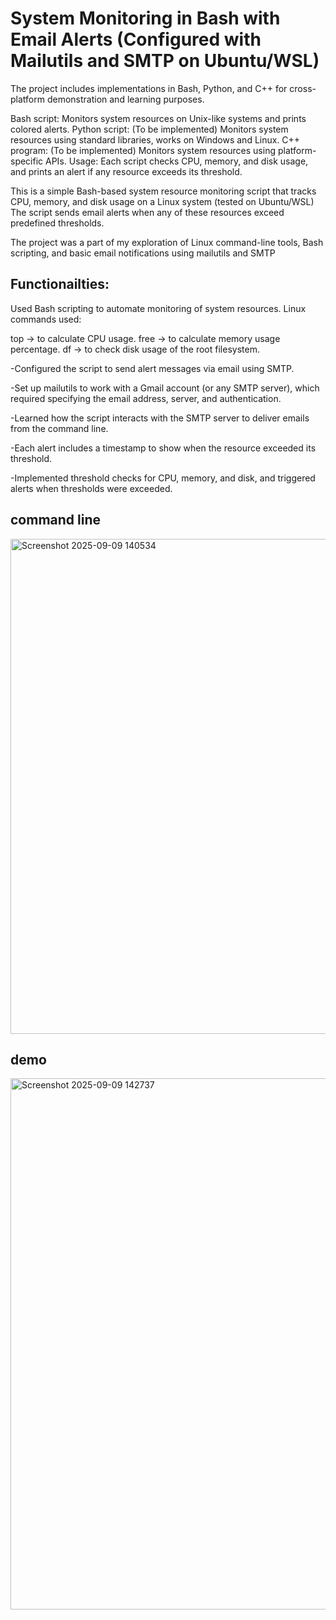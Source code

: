 # System Monitoring in Bash with Email Alerts (Configured with Mailutils and SMTP on Ubuntu/WSL)
 
 
 The project includes implementations in Bash, Python, and C++ for cross-platform demonstration and learning purposes.  
 
 Bash script: Monitors system resources on Unix-like systems and prints colored alerts.
 Python script: (To be implemented) Monitors system resources using standard libraries, works on Windows and Linux.
 C++ program: (To be implemented) Monitors system resources using platform-specific APIs. Usage: Each script checks CPU, memory, and disk usage, and   prints an alert if any resource exceeds its threshold.



This is a simple Bash-based system resource monitoring script that tracks CPU, memory, and disk usage on a Linux system (tested on Ubuntu/WSL)
The script sends email alerts when any of these resources exceed predefined thresholds.

The project was a part of my exploration of Linux command-line tools, Bash scripting, and basic email notifications using mailutils and SMTP

## Functionailties:
Used Bash scripting to automate monitoring of system resources.
Linux commands used:

top → to calculate CPU usage.
free → to calculate memory usage percentage.
df → to check disk usage of the root filesystem.

-Configured the script to send alert messages via email using SMTP.

-Set up mailutils to work with a Gmail account (or any SMTP server), which required specifying the email address, server, and authentication.

-Learned how the script interacts with the SMTP server to deliver emails from the command line.

-Each alert includes a timestamp to show when the resource exceeded its threshold.

-Implemented threshold checks for CPU, memory, and disk, and triggered alerts when thresholds were exceeded.

 ## command line
 <img width="1876" height="792" alt="Screenshot 2025-09-09 140534" src="https://github.com/user-attachments/assets/59e8dc4f-189b-45b0-a45d-9aa95d015c7c" />

## demo

<img width="1907" height="850" alt="Screenshot 2025-09-09 142737" src="https://github.com/user-attachments/assets/e2ece7e7-0a2e-474d-9091-1e43e50cdc24" />
